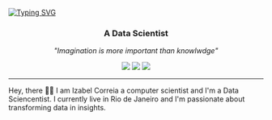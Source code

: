 [![Typing SVG](https://readme-typing-svg.herokuapp.com/?color=6B56A6&size=35&center=true&vCenter=true&width=1000&lines=Hello,+My+name+is+Izabel+Ferreira;Be+Welcome!+:%29)](https://git.io/typing-svg)
<h3 align="center"> A Data Scientist </h3>
<p align="center"> <em> "Imagination is more important than knowlwdge" </em> </p>

<div align="center">
    <a href="https://www.instagram.com/httpscorreia/" target="_blank"><img src="https://img.shields.io/badge/-Instagram-%23E4405F?style=for-the-badge&logo=instagram&logoColor=white" target="_blank"></a>
   <a href="https://www.linkedin.com/in/izabel-correia-934087211/" target="_blank"><img src="https://img.shields.io/badge/-LinkedIn-%230077B5?style=for-the-badge&logo=linkedin&logoColor=white" target="_blank"></a> 
  <a href = "mailto:contatoizabelcorreia@gmail.com"><img src="https://img.shields.io/badge/-Gmail-%23333?style=for-the-badge&logo=gmail&logoColor=white" target="_blank"></a>
</div>
<hr>
<div>
    <p>Hey, there 🤙🏻 I am Izabel Correia a computer scientist and I'm a Data Sciencentist. I currently live in Rio de Janeiro and I'm passionate about transforming data in insights. </p>
</div>


